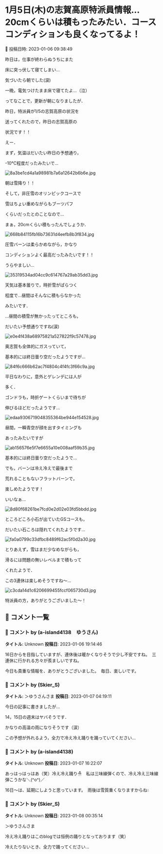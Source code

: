 # 1月5日(木)の志賀高原特派員情報…20cmくらいは積もったみたい．コースコンディションも良くなってるよ！

📅 投稿日時: 2023-01-06 09:38:49

昨日は，仕事が終わらぬうちにまた


床に突っ伏して寝てしまい…


気づいたら朝でした(涙)





一晩，電気つけたまま床で寝てたよ…（泣）





ってなことで，更新が朝になりましたが．


昨日，特派員が1/5の志賀高原の状況を


送ってくれたので，昨日の志賀高原の


状況です！！





えー．


まず，気温はだいたい昨日の予想通り，


-10℃程度だったみたいで…




![8a3be1cd4a1a98981b7a6a12642b6b6e.jpg](images/8a3be1cd4a1a98981b7a6a12642b6b6e.jpg)







朝は雪降り！！


そして，非圧雪のオリンピックコースで


雪はちょい重めながらもブーツパフ


くらいだったとのことなので…


まぁ，20cmくらい積もったんでしょうか．




![668b84115fb16b73631d4eefb8b3f834.jpg](images/668b84115fb16b73631d4eefb8b3f834.jpg)







圧雪バーンは柔らかめながら，かなり


コンディションよく最高だったみたいです！！


うらやましい…




![35319534ad04cc9c614767a29ab35dd3.jpg](images/35319534ad04cc9c614767a29ab35dd3.jpg)







天気は基本曇りで，時折雪がぱらつく


程度で…昼間はそんなに積もらなかった


みたいです．


…昼間の積雪が無かったってところも，


だいたい予想通りですね(涙)




![e0e4f438a68975821a527822f9c57478.jpg](images/e0e4f438a68975821a527822f9c57478.jpg)







奥志賀も全体的にガスっていて，


基本的には終日曇り空だったようですが…




![84f6c666b62ac7f4804c4f4fc3f66c9a.jpg](images/84f6c666b62ac7f4804c4f4fc3f66c9a.jpg)







平日なわりに，意外とゲレンデには人が


多く．


ゴンドラも，時折ゲートくらいまで待ちが


伸びるほどだったようです…




![edaa9306719048355364be944e154528.jpg](images/edaa9306719048355364be944e154528.jpg)







昼間，一瞬青空が顔を出すタイミングも


あったみたいですが




![ab156576e5f7e6655a10e008aaf59b35.jpg](images/ab156576e5f7e6655a10e008aaf59b35.jpg)







基本的には終日曇り空だったようで…


でも，バーンは冷え冷えで最後まで


荒れることもないフラットバーンで，


楽しめたようです！


いいなぁ…




![8d80f68261be7fcd0e2d02e03fd5bbdd.jpg](images/8d80f68261be7fcd0e2d02e03fd5bbdd.jpg)







ところどころ小石が出ていたGSコースも，


だいたい石ころは隠れてくれたようです…




![fa0a0799c33dfbc8489f62ac5f0d2a30.jpg](images/fa0a0799c33dfbc8489f62ac5f0d2a30.jpg)







とりあえず，雪はまだ少なめながらも，


滑るには問題の無いレベルまで積もって


くれたようで．


この3連休は楽しめそうですね～…




![c3cda14d1c6206699455fccf065730d3.jpg](images/c3cda14d1c6206699455fccf065730d3.jpg)







特派員の方，ありがとうございました～！

## 💬 コメント一覧

### 💬 コメント by (a-island4138　ゆうさん)
**タイトル**: Unknown
**投稿日**: 2023-01-06 19:14:46

16日からを目指していますが、連休後は暖かくなりそうで少し不安ですね。　三連休に行かれる方々が羨ましいですね。



今日も貴重な情報を、ありがとうございました。　毎日、楽しいです。

### 💬 コメント by (Skier_S)
**タイトル**: ＞ゆうさんさま
**投稿日**: 2023-01-07 04:19:11

今日の記事に書きましたが…

14，15日の週末はヤバそうです．

かなりの高温の雨になりそうです（涙）

この予想が外れるよう，全力で冷え冷え踊りを踊っていてください…

### 💬 コメント by (a-island4138)
**タイトル**: Unknown
**投稿日**: 2023-01-07 16:22:07

あっはっはっはあ（笑）冷え冷え踊り☃　私は三味線弾くので、冷え冷え三味線弾こうかな＼(^o^)／



16日〜は、延期にしようと思っています。　雨後は雪質重くなりますからね💧

### 💬 コメント by (Skier_S)
**タイトル**: Unknown
**投稿日**: 2023-01-08 00:35:14

＞ゆうさんさま

冷え冷え踊りはこのblogでは恒例の踊りとなっております（笑）

冷えたりないとき、全力で踊ってください…

